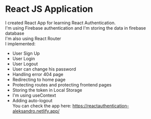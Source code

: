 # React JS Application
I created React App for learning React Authentication.  
I'm using Firebase authentication and I'm storing the data in firebase database  
I'm also using React Router  
I implemented:  
- User Sign Up  
- User Login  
- User Logout
- User can change his password  
- Handling error 404 page  
- Redirecting to home page  
- Protecting routes and protecting frontend pages   
- Storing the token in Local Storage  
- I'm using useContext  
- Adding auto-logout  
You can check the app here: https://reactauthentication-aleksandro.netlify.app/
